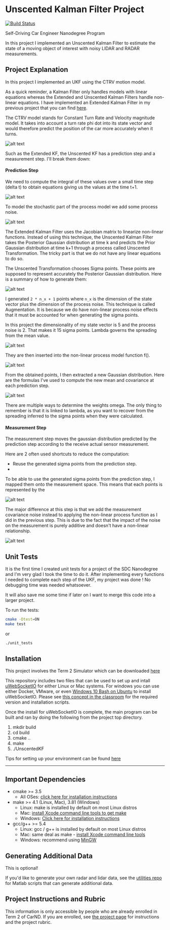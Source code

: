 # Unscented Kalman Filter Project

[![Build Status](https://travis-ci.org/Labonneguigue/CarND-Unscented-Kalman-Filter-Project.svg?branch=master)](https://travis-ci.org/Labonneguigue/CarND-Unscented-Kalman-Filter-Project)


Self-Driving Car Engineer Nanodegree Program

In this project I implemented an Unscented Kalman Filter to estimate the state of a moving object of interest with noisy LIDAR and RADAR measurements.

[//]: # (Image References)

[image1]: images/CTRV-diff-eq.tiff "CTRV"
[image2]: images/solution.tiff "solution"
[image3]: images/process_noise.tiff "noise"
[image4]: images/sigma.tiff "sigma"
[image5]: images/augmentation.tiff "augmentation"
[image6]: images/compute.tiff "compute"
[image7]: images/prediction.tiff "prediction"
[image8]: images/meas_pred.tiff "meas_pred"
[image9]: images/meas_pred2.tiff "meas_pred2"

## Project Explanation

In this project I implemented an UKF using the CTRV motion model.

As a quick reminder, a Kalman Filter only handles models with linear equations whereas
the Extended and Unscented Kalman Filters handle non-linear equations. I have implemented
an Extended Kalman Filter in my previous project that you can find [here](https://github.com/Labonneguigue/CarND-Extended-Kalman-Filter-Project).

The CTRV model stands for Constant Turn Rate and Velocity magnitude model. It takes
into account a turn rate phi dot into its state vector and would therefore predict
the position of the car more accurately when it turns.

![alt text][image1]

Such as the Extended KF, the Unscented KF has a prediction step and a measurement step.
I'll break them down:

#### Prediction Step

We need to compute the integral of these values over a small time step (delta t) to
obtain equations giving us the values at the time t+1.

![alt text][image2]

To model the stochastic part of the process model we add some process noise.

![alt text][image3]

The Extended Kalman Filter uses the Jacobian matrix to linearize non-linear functions.
Instead of using this technique, the Unscented Kalman Filter takes the Posterior Gaussian
distribution at time k and predicts the Prior Gaussian distribution at time k+1 through
a process called Unscented Transformation. The tricky part is that we do not have any
linear equations to do so.

The Unscented Transformation chooses Sigma points. These points are supposed to represent
accurately the Posterior Gaussian distribution. Here is a summary of how to generate them:

![alt text][image4]

I generated `2 * n_x + 1` points where `n_x` is the dimension of the state vector plus
the dimension of the process noise. This technique is called Augmentation. It is because
we do have non-linear process noise effects that it must be accounted for when generating
the sigma points.

In this project the dimensionality of my state vector is 5 and the process noise is 2.
That makes it 15 sigma points.
Lambda governs the spreading from the mean value.

![alt text][image5]

They are then inserted into the non-linear process model function f().

![alt text][image6]

From the obtained points, I then extracted a new Gaussian distribution. Here are the
formulas I've used to compute the new mean and covariance at each prediction step.

![alt text][image7]

There are multiple ways to determine the weights omega. The only thing to remember is that
it is linked to lambda, as you want to recover from the spreading inferred to the sigma
points when they were calculated.

#### Measurement Step

The measurement step moves the gaussian distribution predicted by the prediction
step according to the receive actual sensor measurement.

Here are 2 often used shortcuts to reduce the computation:

*   Reuse the generated sigma points from the prediction step.
*   

To be able to use the generated sigma points from the prediction step, I mapped them onto
the measurement space. This means that each points is represented by the

![alt text][image8]

The major difference at this step is that we add the measurement covariance noise instead to
applying the non-linear process function as I did in the previous step. This is due to the
fact that the impact of the noise on the measurement is purely additive and doesn't have a
non-linear relationship.

![alt text][image9]


## Unit Tests

It is the first time I created unit tests for a project of the SDC Nanodegree and
I'm very glad I took the time to do it. After implementing every functions I
needed to complete each step of the UKF, my project was done ! No debugging time
was needed whatsoever.

It will also save me some time if later on I want to merge this code into a larger
project.

To run the tests:

```bash
cmake -Dtest=ON
make test
```
or
```bash
./unit_tests
```

## Installation

This project involves the Term 2 Simulator which can be downloaded [here](https://github.com/udacity/self-driving-car-sim/releases)

This repository includes two files that can be used to set up and intall [uWebSocketIO](https://github.com/uWebSockets/uWebSockets) for either Linux or Mac systems. For windows you can use either Docker, VMware, or even [Windows 10 Bash on Ubuntu](https://www.howtogeek.com/249966/how-to-install-and-use-the-linux-bash-shell-on-windows-10/) to install uWebSocketIO. Please see [this concept in the classroom](https://classroom.udacity.com/nanodegrees/nd013/parts/40f38239-66b6-46ec-ae68-03afd8a601c8/modules/0949fca6-b379-42af-a919-ee50aa304e6a/lessons/f758c44c-5e40-4e01-93b5-1a82aa4e044f/concepts/16cf4a78-4fc7-49e1-8621-3450ca938b77) for the required version and installation scripts.

Once the install for uWebSocketIO is complete, the main program can be built and ran by doing the following from the project top directory.

1. mkdir build
2. cd build
3. cmake ..
4. make
5. ./UnscentedKF

Tips for setting up your environment can be found [here](https://classroom.udacity.com/nanodegrees/nd013/parts/40f38239-66b6-46ec-ae68-03afd8a601c8/modules/0949fca6-b379-42af-a919-ee50aa304e6a/lessons/f758c44c-5e40-4e01-93b5-1a82aa4e044f/concepts/23d376c7-0195-4276-bdf0-e02f1f3c665d)

---

## Important Dependencies
* cmake >= 3.5
  * All OSes: [click here for installation instructions](https://cmake.org/install/)
* make >= 4.1 (Linux, Mac), 3.81 (Windows)
  * Linux: make is installed by default on most Linux distros
  * Mac: [install Xcode command line tools to get make](https://developer.apple.com/xcode/features/)
  * Windows: [Click here for installation instructions](http://gnuwin32.sourceforge.net/packages/make.htm)
* gcc/g++ >= 5.4
  * Linux: gcc / g++ is installed by default on most Linux distros
  * Mac: same deal as make - [install Xcode command line tools](https://developer.apple.com/xcode/features/)
  * Windows: recommend using [MinGW](http://www.mingw.org/)


## Generating Additional Data

This is optional!

If you'd like to generate your own radar and lidar data, see the
[utilities repo](https://github.com/udacity/CarND-Mercedes-SF-Utilities) for
Matlab scripts that can generate additional data.

## Project Instructions and Rubric

This information is only accessible by people who are already enrolled in Term 2
of CarND. If you are enrolled, see [the project page](https://classroom.udacity.com/nanodegrees/nd013/parts/40f38239-66b6-46ec-ae68-03afd8a601c8/modules/0949fca6-b379-42af-a919-ee50aa304e6a/lessons/c3eb3583-17b2-4d83-abf7-d852ae1b9fff/concepts/f437b8b0-f2d8-43b0-9662-72ac4e4029c1)
for instructions and the project rubric.

